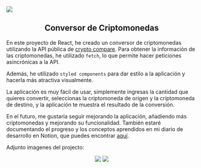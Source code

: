 <img src="https://media.licdn.com/dms/image/D4D16AQH25-XOqtNqdw/profile-displaybackgroundimage-shrink_350_1400/0/1674605075018?e=1682553600&v=beta&t=TNnw0RWEzWxbOiMtQRaWr1W8Z4XI15oyyJBzzCIGgzc"/>

<div align="center"> 
 <h2> Conversor de Criptomonedas </h2>
</div>

En este proyecto de React, he creado un conversor de criptomonedas utilizando la API pública de [crypto compare](https://min-api.cryptocompare.com/). Para obtener la información de las criptomonedas, he utilizado `fetch`, lo que permite hacer peticiones asincrónicas a la API.

Además, he utilizado `styled components` para dar estilo a la aplicación y hacerla más atractiva visualmente.

La aplicación es muy fácil de usar, simplemente ingresas la cantidad que quieres convertir, seleccionas la criptomoneda de origen y la criptomoneda de destino, y la aplicación te muestra el resultado de la conversión.

En el futuro, me gustaría seguir mejorando la aplicación, añadiendo más criptomonedas y mejorando su funcionalidad. También estaré documentando el progreso y los conceptos aprendidos en mi diario de desarrollo en Notion, que puedes encontrar [aquí](https://political-thing-0ef.notion.site/Cotizador-de-Criptomonedas-62555f6e85a34e6abf60a494c9daa9f1).

Adjunto imagenes del projecto: 

<div align="center"> 

<img src="https://i.ibb.co/QHHYKZ1/Captura-desde-2023-03-06-19-27-06.png"/>
<img src="https://i.ibb.co/fGyVr0h/Captura-desde-2023-03-06-19-27-24.png"/>

 </div>
